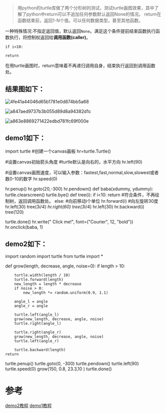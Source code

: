 
> 用python的turtle库做了两个分形树的测试，测试turtle画图效果，其中了解了python中return可以不追加任何参数默认返回None的情况。
return在函数结束前，返回1-N个值。可以任何数据类型，甚至其他函数。

一种特殊情况:不指定返回值，默认返回`None`。满足这个条件提前结束函数执行函数执行，将控制权返回给**调用函数(caller)**。

 ` if i<10:        ` 

`return`

在用turtle画图时，return意味着不再递归调用自身，结束执行返回到调用函数处。
## 结果图如下：
![4fe41a44046d65b1781e0d874bb5a68](https://github.com/deliciousteas/Note/assets/107855849/5f6b5743-3430-4a72-8d17-420c4f38b94c)

![a847aed9737b3b055d89d8a94382d1c](https://github.com/deliciousteas/Note/assets/107855849/f1c67b8a-87e2-42ea-a9df-f60380d386ed)

![a863e8869271422edbd781fc69f000e](https://github.com/deliciousteas/Note/assets/107855849/427da60d-b243-4a65-ab46-4e572445b817)

## demo1如下：
import turtle
#创建一个canvas画板
hr=turtle.Turtle()

#设置canvas初始箭头角度
#turtle默认是向右的，水平方向
hr.left(90)

#设置canvas画图速度，可以输入参数：fastest,fast,normal,slow,slowest或者数0-10的数字
hr.speed(0)

hr.penup()
hr.goto(20,-300)
hr.pendown()
def baba(xdummy, ydummy):
    turtle.clearscreen()
    turtle.bye()
def tree(i):
    if i<10:
        return #符合条件，不再绘制树，返回调用函数处。
    else:
        #向前移动i个单位
        hr.forward(i)
        #向左旋转30度
        hr.left(30)
        tree(3*i/4)
        hr.right(60)
        tree(3*i/4)
        hr.left(30)
        hr.backward(i)
tree(120)

turtle.done()
hr.write("  Click me!", font=("Courier", 12, "bold"))
hr.onclick(baba, 1)

## demo2如下：

import random
import turtle
from turtle import *


def grow(length, decrease, angle, noise=0):
    if length > 10:

        turtle.width(length / 10)
        turtle.forward(length)
        new_length = length * decrease
        if noise > 0:
            new_length *= random.uniform(0.9, 1.1)

        angle_l = angle
        angle_r = angle

        turtle.left(angle_l)
        grow(new_length, decrease, angle, noise)
        turtle.right(angle_l)

        turtle.right(angle_r)
        grow(new_length, decrease, angle, noise)
        turtle.left(angle_r)

        turtle.backward(length)
    return

turtle.penup()
turtle.goto(0, -300)
turtle.pendown()
turtle.left(90)
turtle.speed(0)
grow(150, 0.8, 23.3,10 )
turtle.done()

# 参考
[demo2教程](https://www.youtube.com/watch?v=EICpm9rnPjE)
[demo1教程](https://www.youtube.com/watch?v=RWtNQ8RQkO8)
